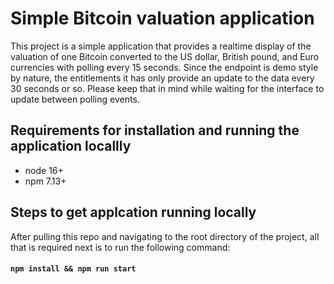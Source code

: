 # Simple Bitcoin valuation application

This project is a simple application that provides a realtime display of the valuation of one Bitcoin converted to the US dollar, British pound, and Euro currencies with polling every 15 seconds. Since the endpoint is demo style by nature, the entitlements it has only provide an update to the data every 30 seconds or so. Please keep that in mind while waiting for the interface to update between polling events. 

## Requirements for installation and running the application locallly

- node 16+
- npm 7.13+

## Steps to get applcation running locally

After pulling this repo and navigating to the root directory of the project, all that is required next is to run the following command:

#### `npm install && npm run start`


